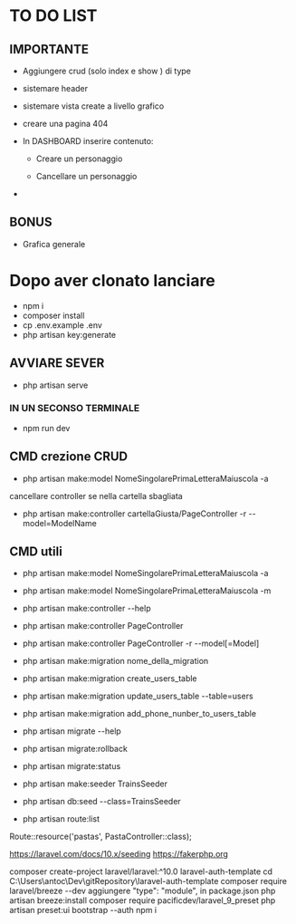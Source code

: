 # TO DO LIST

## IMPORTANTE




   
- Aggiungere crud (solo index e show ) di type

- sistemare header
- sistemare vista create a livello grafico
- creare una pagina 404
    
    
- In DASHBOARD inserire contenuto:
    
    - Creare un personaggio
    
    - Cancellare un personaggio
- 


## BONUS

- Grafica generale




# Dopo aver clonato lanciare
- npm i
- composer install
- cp .env.example .env 
- php artisan key:generate

## AVVIARE SEVER
- php artisan serve  
### IN UN SECONSO TERMINALE
- npm run dev

## CMD crezione CRUD
- php artisan make:model NomeSingolarePrimaLetteraMaiuscola -a

cancellare controller se nella cartella sbagliata
- php artisan make:controller cartellaGiusta/PageController -r --model=ModelName

## CMD utili
- php artisan make:model NomeSingolarePrimaLetteraMaiuscola -a
- php artisan make:model NomeSingolarePrimaLetteraMaiuscola -m
- php artisan make:controller --help
- php artisan make:controller PageController
- php artisan make:controller PageController -r --model[=Model]
- php artisan make:migration nome_della_migration
- php artisan make:migration create_users_table
- php artisan make:migration update_users_table --table=users
- php artisan make:migration add_phone_nunber_to_users_table
- php artisan migrate --help
- php artisan migrate:rollback
- php artisan migrate:status
- php artisan make:seeder TrainsSeeder
- php artisan db:seed --class=TrainsSeeder

- php artisan route:list

Route::resource('pastas', PastaController::class);


https://laravel.com/docs/10.x/seeding
https://fakerphp.org


composer create-project laravel/laravel:^10.0 laravel-auth-template
cd C:\Users\antoc\Dev\gitRepository\laravel-auth-template
composer require laravel/breeze --dev
 aggiungere "type": "module", in package.json
php artisan breeze:install
composer require pacificdev/laravel_9_preset
php artisan preset:ui bootstrap --auth 
npm i   